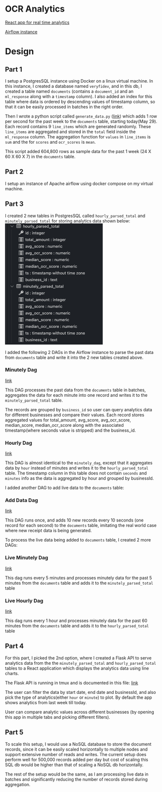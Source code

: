 # OCR Analytics

[React app for real time analytics](https://keshav137.github.io/ocr_analytics/)

[Airflow instance](http://138.197.208.92:8080/home)

# Design

## Part 1

I setup a PostgresSQL instance using Docker on a linux virtual machine. In this instance, I created a database named `veryfidev`, and in this db, I created a table named `documents` (contains a `document_id` and an `ml_response` along with a `timestamp` column). I also added an index for this table where data is ordered by descending values of timestamp column, so that it can be easily processed in batches in the right order.

Then I wrote a python script called `generate_data.py` ([link](https://github.com/keshav137/ocr_analytics/blob/main/backend/scripts/generate_data.py)) which adds 1 row per second for the past week to the `documents` table, starting today(May 29). Each record contains 9 `line_items` which are generated randomly. These `line_items` are aggregated and stored in the `total` field inside the `ml_response` column. The aggregation function for `values` in `line_items` is `sum` and the for `scores` and `ocr_scores` is `mean`.

This script added 604,800 rows as sample data for the past 1 week (24 X 60 X 60 X 7) in the `documents` table.

## Part 2

I setup an instance of Apache airflow using docker compose on my virtual machine.

## Part 3

I created 2 new tables in PostgresSQL called `hourly_parsed_total` and `minutely_parsed_total` for storing analytics data shown below:
![Alt text](./assets/table_shapes.jpg "Table shapes")

I added the following 2 DAGs in the Airflow instance to parse the past data from `documents` table and write it into the 2 new tables created above.

### Minutely Dag

[link](http://138.197.208.92:8080/dags/minutely_dag/grid?search=minutely_dag)

This DAG processes the past data from the `documents` table in batches, aggregates the data for each minute into one record and writes it to the `minutely_parsed_total` table.

The records are grouped by `business_id` so user can query analytics data for different businesses and compare their values. Each record stores aggregated values for total_amount, avg_score, avg_ocr_score, median_score, median_ocr_score along with the associated timestamp(where seconds value is stripped) and the business_id.

### Hourly Dag

[link](http://138.197.208.92:8080/dags/hourly_dag/grid?search=hourly_dag)

This DAG is almost identical to the `minutely_dag`, except that it aggregates data by `hour` instead of minutes and writes it to the `hourly_parsed_total` table. The timestamp column in this table does not contain `seconds` and `minutes` info as the data is aggregated by hour and grouped by businessId.

I added another DAG to add live data to the `documents` table:

### Add Data Dag

[link](http://138.197.208.92:8080/dags/add_data_dag)

This DAG runs once, and adds 10 new records every 10 seconds (one record for each second) to the `documents` table, imitating the real world case where new receipt data is being generated.

To process the live data being added to `documents` table, I created 2 more DAGs:

### Live Minutely Dag

[link](http://138.197.208.92:8080/dags/live_minutely_dag)

This dag runs every 5 minutes and processes minutely data for the past 5 minutes from the `documents` table and adds it to the `minutely_parsed_total` table

### Live Hourly Dag

[link](http://138.197.208.92:8080/dags/live_hourly_dag)

This dag runs every 1 hour and processes minutely data for the past 60 minutes from the `documents` table and adds it to the `hourly_parsed_total` table

## Part 4

For this part, I picked the 2nd option, where I created a Flask API to serve analytics data from the the `minutely_parsed_total` and `hourly_parsed_total` tables to a React application which displays the analytics data using line charts.

The Flask API is running in tmux and is documented in this file:
[link](https://github.com/keshav137/ocr_analytics/blob/main/backend/scripts/server.py)

The user can filter the data by start date, end date and businessId, and also pick the type of analytics(either `hour` or `minute`) to plot.
By default the app shows analytics from last week till today.

User can compare analytic values across different businesses (by opening this app in multiple tabs and picking different filters).

## Part 5

To scale this setup, I would use a NoSQL database to store the document records, since it can be easily scaled horizontally to multiple nodes and support extensive number of reads and writes. The current setup does perform well for 500,000 records added per day but cost of scaling this SQL db would be higher than that of scaling a NoSQL db horizontally.

The rest of the setup would be the same, as I am processing live data in batches and significantly reducing the number of records stored during aggregation.
